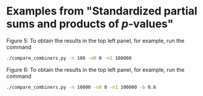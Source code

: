 # Examples from "Standardized partial sums and products of *p*-values"

Figure 5: To obtain the results in the top left panel, for example, run the command

```bash
./compare_combiners.py -n 100 -n0 0 -n1 100000
```

Figure 6: To obtain the results in the top left panel, for example, run the command

```bash
./compare_combiners.py -n 10000 -n0 0 -n1 100000 -b 0.6
```
